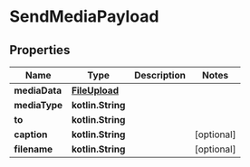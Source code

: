 
# SendMediaPayload

## Properties
Name | Type | Description | Notes
------------ | ------------- | ------------- | -------------
**mediaData** | [**FileUpload**](FileUpload.md) |  | 
**mediaType** | **kotlin.String** |  | 
**to** | **kotlin.String** |  | 
**caption** | **kotlin.String** |  |  [optional]
**filename** | **kotlin.String** |  |  [optional]



